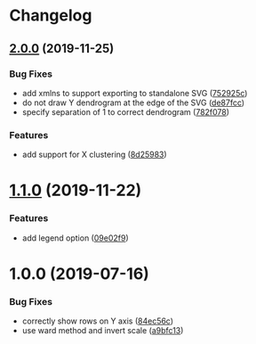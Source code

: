# Changelog

## [2.0.0](https://github.com/zakodium/react-heatmap/compare/v1.1.0...v2.0.0) (2019-11-25)


### Bug Fixes

* add xmlns to support exporting to standalone SVG ([752925c](https://github.com/zakodium/react-heatmap/commit/752925cebae766179df6cb83d718e5869173b948))
* do not draw Y dendrogram at the edge of the SVG ([de87fcc](https://github.com/zakodium/react-heatmap/commit/de87fcca3fe663c76795ad37fe9c6d72a692f925))
* specify separation of 1 to correct dendrogram ([782f078](https://github.com/zakodium/react-heatmap/commit/782f078fbcd2a2bbe82ee874a4215a040aff76a2))


### Features

* add support for X clustering ([8d25983](https://github.com/zakodium/react-heatmap/commit/8d25983940b8006e5bf4210ca8a324836c02515f))



# [1.1.0](https://github.com/zakodium/react-heatmap/compare/v1.0.0...v1.1.0) (2019-11-22)


### Features

* add legend option ([09e02f9](https://github.com/zakodium/react-heatmap/commit/09e02f978a90910ab9273487d047e64db80bdb33))



# 1.0.0 (2019-07-16)


### Bug Fixes

* correctly show rows on Y axis ([84ec56c](https://github.com/zakodium/react-heatmap/commit/84ec56c))
* use ward method and invert scale ([a9bfc13](https://github.com/zakodium/react-heatmap/commit/a9bfc13))



